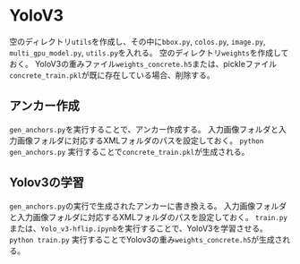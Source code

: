 # YoloV3

空のディレクトリ`utils`を作成し、その中に`bbox.py`, `colos.py`, `image.py`, `multi_gpu_model.py`, `utils.py`を入れる。
空のディレクトリ`weights`を作成しておく。
YoloV3の重みファイル`weights_concrete.h5`または、pickleファイル`concrete_train.pkl`が既に存在している場合、削除する。
## アンカー作成
`gen_anchors.py`を実行することで、アンカー作成する。
入力画像フォルダと入力画像フォルダに対応するXMLフォルダのパスを設定しておく。
`python gen_anchors.py`
実行することで`concrete_train.pkl`が生成される。
## Yolov3の学習
`gen_anchors.py`の実行で生成されたアンカーに書き換える。
入力画像フォルダと入力画像フォルダに対応するXMLフォルダのパスを設定しておく。
`train.py`または、`Yolo_v3-hflip.ipynb`を実行することで、YoloV3を学習させる。
`python train.py`
実行することでYolov3の重み`weights_concrete.h5`が生成される。
